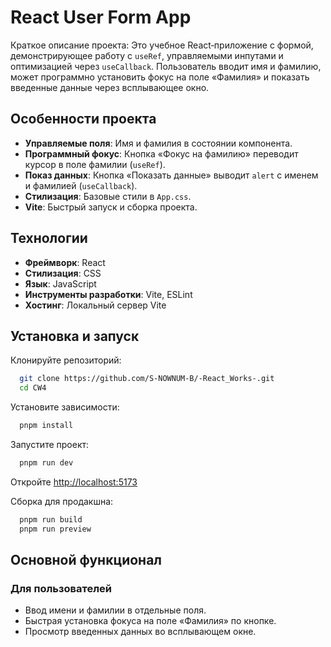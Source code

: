 # React User Form App

Краткое описание проекта: Это учебное React‑приложение с формой, демонстрирующее работу с `useRef`, управляемыми инпутами и оптимизацией через `useCallback`. Пользователь вводит имя и фамилию, может программно установить фокус на поле «Фамилия» и показать введенные данные через всплывающее окно.

## Особенности проекта

- **Управляемые поля**: Имя и фамилия в состоянии компонента.
- **Программный фокус**: Кнопка «Фокус на фамилию» переводит курсор в поле фамилии (`useRef`).
- **Показ данных**: Кнопка «Показать данные» выводит `alert` с именем и фамилией (`useCallback`).
- **Стилизация**: Базовые стили в `App.css`.
- **Vite**: Быстрый запуск и сборка проекта.

## Технологии

- **Фреймворк**: React
- **Стилизация**: CSS
- **Язык**: JavaScript
- **Инструменты разработки**: Vite, ESLint
- **Хостинг**: Локальный сервер Vite

## Установка и запуск

Клонируйте репозиторий:
```bash
  git clone https://github.com/S-NOWNUM-B/-React_Works-.git
  cd CW4
```

Установите зависимости:
```bash
  pnpm install
```

Запустите проект:
```bash
  pnpm run dev
```
Откройте [http://localhost:5173](http://localhost:5173)

Сборка для продакшна:
```bash
  pnpm run build
  pnpm run preview
```

## Основной функционал

### Для пользователей
- Ввод имени и фамилии в отдельные поля.
- Быстрая установка фокуса на поле «Фамилия» по кнопке.
- Просмотр введенных данных во всплывающем окне.


